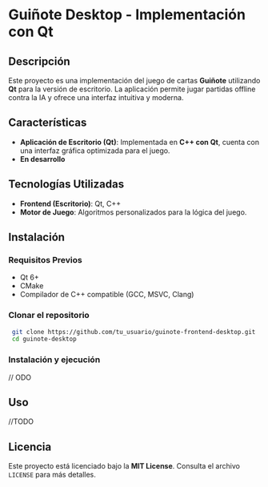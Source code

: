 # Guiñote Desktop - Implementación con Qt

## Descripción

Este proyecto es una implementación del juego de cartas **Guiñote** utilizando **Qt** para la versión de escritorio. La aplicación permite jugar partidas offline contra la IA y ofrece una interfaz intuitiva y moderna.

## Características

- **Aplicación de Escritorio (Qt)**: Implementada en **C++ con Qt**, cuenta con una interfaz gráfica optimizada para el juego.
- **En desarrollo**

## Tecnologías Utilizadas

- **Frontend (Escritorio)**: Qt, C++
- **Motor de Juego**: Algoritmos personalizados para la lógica del juego.

## Instalación

### Requisitos Previos

- Qt 6+
- CMake
- Compilador de C++ compatible (GCC, MSVC, Clang)

### Clonar el repositorio

```sh
 git clone https://github.com/tu_usuario/guinote-frontend-desktop.git
 cd guinote-desktop
```

### Instalación y ejecución

// ODO

## Uso

//TODO

## Licencia

Este proyecto está licenciado bajo la **MIT License**. Consulta el archivo `LICENSE` para más detalles.
